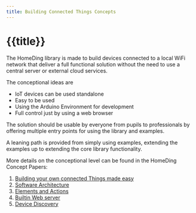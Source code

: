 ```yaml
---
title: Building Connected Things Concepts
---
```


# {{title}}

The HomeDing library is made to build devices connected to a local WiFi network
that deliver a full functional solution without the need to use a central
server or external cloud services.

The conceptional ideas are

- IoT devices can be used standalone
- Easy to be used
- Using the Arduino Environment for development
- Full control just by using a web browser

The solution should be usable by everyone from pupils to professionals by
offering multiple entry points for using the library and examples.

A leaning path is provided from simply using examples, extending the examples
up to extending the core library functionality.

More details on the conceptional level can be found in the HomeDing Concept Papers:

1. [Building your own connected Things made easy](/concepts/paper01.md)
2. [Software Architecture](/concepts/paper02.md)
3. [Elements and Actions](/concepts/paper03.md)
4. [Builtin Web server](/concepts/paper04.md)
5. [Device Discovery](/concepts/paper05.md)
